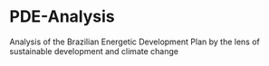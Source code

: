 # PDE-Analysis
Analysis of the Brazilian Energetic Development Plan by the lens of sustainable development and climate change
